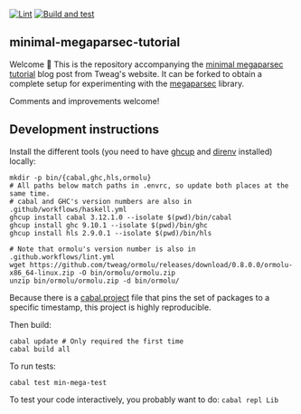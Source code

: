 [![Lint](https://github.com/tweag/minimal-megaparsec-tutorial/actions/workflows/lint.yml/badge.svg)](https://github.com/tweag/minimal-megaparsec-tutorial/actions/workflows/lint.yml)
[![Build and test](https://github.com/tweag/minimal-megaparsec-tutorial/actions/workflows/build.yml/badge.svg)](https://github.com/tweag/minimal-megaparsec-tutorial/actions/workflows/build.yml)

## minimal-megaparsec-tutorial

Welcome 👋 This is the repository accompanying the [minimal megaparsec tutorial](https://www.tweag.io/blog/2025-04-24-minimal-megaparsec-tutorial/) blog post from Tweag's website.
It can be forked to obtain a complete setup for experimenting with the
[megaparsec](https://hackage.haskell.org/package/megaparsec-9.7.0/docs/Text-Megaparsec.html) library.

Comments and improvements welcome!

## Development instructions

Install the different tools (you need to have [ghcup](https://www.haskell.org/ghcup/)
and [direnv](https://direnv.net/) installed) locally:

```
mkdir -p bin/{cabal,ghc,hls,ormolu}
# All paths below match paths in .envrc, so update both places at the same time.
# cabal and GHC's version numbers are also in .github/workflows/haskell.yml
ghcup install cabal 3.12.1.0 --isolate $(pwd)/bin/cabal
ghcup install ghc 9.10.1 --isolate $(pwd)/bin/ghc
ghcup install hls 2.9.0.1 --isolate $(pwd)/bin/hls

# Note that ormolu's version number is also in .github.workflows/lint.yml
wget https://github.com/tweag/ormolu/releases/download/0.8.0.0/ormolu-x86_64-linux.zip -O bin/ormolu/ormolu.zip
unzip bin/ormolu/ormolu.zip -d bin/ormolu/
```

Because there is a [cabal.project](./cabal.project) file that pins the set of packages to a specific
timestamp, this project is highly reproducible.

Then build:

```shell
cabal update # Only required the first time
cabal build all
```

To run tests:

```shell
cabal test min-mega-test
```

To test your code interactively, you probably want to do: `cabal repl Lib`
